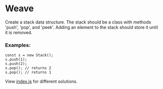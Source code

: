 # Weave

Create a stack data structure.  The stack should be a class with methods 'push', 'pop', and 'peek'.
Adding an element to the stack should store it until it is removed.


### Examples:
```
const s = new Stack();
s.push(1);
s.push(2);
s.pop(); // returns 2
s.pop(); // returns 1
```

View [index.js](index.js) for different solutions.